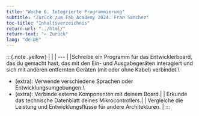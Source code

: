 ```yaml
---
title: "Woche 6. Integrierte Programmierung"
subtitle: "Zurück zum Fab Academy 2024. Fran Sanchez"
toc-title: "Inhaltsverzeichnis"
return-url: "../html/"
return-text: "← Zurück"
lang: "de-DE"
---
```

:::{.note .yellow}
|     |
| --- |
|Schreibe ein Programm für das Entwicklerboard, das du gemacht hast, das mit den Ein- und Ausgabegeräten interagiert und sich mit anderen entfernten Geräten (mit oder ohne Kabel) verbindet.\
- (extra): Verwende verschiedene Sprachen oder Entwicklungsumgebungen.\
- (extra): Verbinde externe Komponenten mit deinem Board.|
| Erkunde das technische Datenblatt deines Mikrocontrollers.|
| Vergleiche die Leistung und Entwicklungsflüsse für andere Architekturen. |
:::

